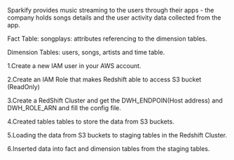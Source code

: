 
Sparkify provides music streaming to the users through their apps - the company holds songs details and the user activity data collected from the app.

Fact Table: songplays: attributes referencing to the dimension tables.

Dimension Tables: users, songs, artists and time table.

1.Create a new IAM user in your AWS account.


2.Create an IAM Role that makes Redshift able to access S3 bucket (ReadOnly)


3.Create a RedShift Cluster and get the DWH_ENDPOIN(Host address) and DWH_ROLE_ARN and fill the config file.

4.Created tables tables to store the data from S3 buckets.

5.Loading the data from S3 buckets to staging tables in the Redshift Cluster.

6.Inserted data into fact and dimension tables from the staging tables.
